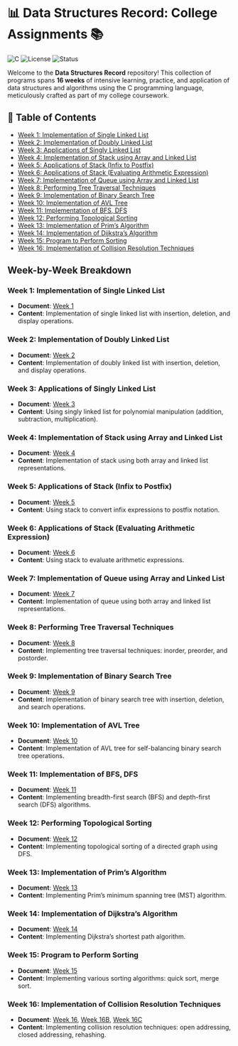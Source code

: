 # 📊 Data Structures Record: College Assignments 📚

![C](https://img.shields.io/badge/language-C-blue.svg)
![License](https://img.shields.io/badge/license-MIT-green.svg)
![Status](https://img.shields.io/badge/status-Complete-brightgreen.svg)

Welcome to the **Data Structures Record** repository! This collection of programs spans **16 weeks** of intensive learning, practice, and application of data structures and algorithms using the C programming language, meticulously crafted as part of my college coursework.

## 🚀 Table of Contents
- [Week 1: Implementation of Single Linked List](#week-1-implementation-of-single-linked-list)
- [Week 2: Implementation of Doubly Linked List](#week-2-implementation-of-doubly-linked-list)
- [Week 3: Applications of Singly Linked List](#week-3-applications-of-singly-linked-list)
- [Week 4: Implementation of Stack using Array and Linked List](#week-4-implementation-of-stack-using-array-and-linked-list)
- [Week 5: Applications of Stack (Infix to Postfix)](#week-5-applications-of-stack-infix-to-postfix)
- [Week 6: Applications of Stack (Evaluating Arithmetic Expression)](#week-6-applications-of-stack-evaluating-arithmetic-expression)
- [Week 7: Implementation of Queue using Array and Linked List](#week-7-implementation-of-queue-using-array-and-linked-list)
- [Week 8: Performing Tree Traversal Techniques](#week-8-performing-tree-traversal-techniques)
- [Week 9: Implementation of Binary Search Tree](#week-9-implementation-of-binary-search-tree)
- [Week 10: Implementation of AVL Tree](#week-10-implementation-of-avl-tree)
- [Week 11: Implementation of BFS, DFS](#week-11-implementation-of-bfs-dfs)
- [Week 12: Performing Topological Sorting](#week-12-performing-topological-sorting)
- [Week 13: Implementation of Prim’s Algorithm](#week-13-implementation-of-prims-algorithm)
- [Week 14: Implementation of Dijkstra’s Algorithm](#week-14-implementation-of-dijkstras-algorithm)
- [Week 15: Program to Perform Sorting](#week-15-program-to-perform-sorting)
- [Week 16: Implementation of Collision Resolution Techniques](#week-16-implementation-of-collision-resolution-techniques)


## Week-by-Week Breakdown

### Week 1: Implementation of Single Linked List
- **Document**: [Week 1](https://github.com/HarishM-AIML-A-58/Data-Structures/tree/main/Programs/Week%201%20SINGLY%20LINKED%20LIST.c)
- **Content**: Implementation of single linked list with insertion, deletion, and display operations.

### Week 2: Implementation of Doubly Linked List
- **Document**: [Week 2](https://github.com/HarishM-AIML-A-58/Data-Structures/tree/main/Programs/Week%202%20Doubly%20Linked%20List.c)
- **Content**: Implementation of doubly linked list with insertion, deletion, and display operations.

### Week 3: Applications of Singly Linked List
- **Document**: [Week 3](https://github.com/HarishM-AIML-A-58/Data-Structures/tree/main/Programs/Week%203%20Polynomial%20Addition.c)
- **Content**: Using singly linked list for polynomial manipulation (addition, subtraction, multiplication).

### Week 4: Implementation of Stack using Array and Linked List
- **Document**: [Week 4](https://github.com/HarishM-AIML-A-58/Data-Structures/tree/main/Programs/Week%204%20Implementation%20of%20Stack%20Using%20Linked%20List.c)
- **Content**: Implementation of stack using both array and linked list representations.

### Week 5: Applications of Stack (Infix to Postfix)
- **Document**: [Week 5](https://github.com/HarishM-AIML-A-58/Data-Structures/tree/main/Programs/Week%205%20Infix%20to%20Postfix.c)
- **Content**: Using stack to convert infix expressions to postfix notation.

### Week 6: Applications of Stack (Evaluating Arithmetic Expression)
- **Document**: [Week 6](https://github.com/HarishM-AIML-A-58/Data-Structures/tree/main/Programs/Week%206%20Evaluation%20Arithmetic%20Expression.c)
- **Content**: Using stack to evaluate arithmetic expressions.

### Week 7: Implementation of Queue using Array and Linked List
- **Document**: [Week 7](https://github.com/HarishM-AIML-A-58/Data-Structures/tree/main/Programs/Week%207%20Implementation%20of%20Queue%20using%20Linked%20List.c)
- **Content**: Implementation of queue using both array and linked list representations.

### Week 8: Performing Tree Traversal Techniques
- **Document**: [Week 8](https://github.com/HarishM-AIML-A-58/Data-Structures/tree/main/Programs/Week%208%20Tree%20Traversal.c)
- **Content**: Implementing tree traversal techniques: inorder, preorder, and postorder.

### Week 9: Implementation of Binary Search Tree
- **Document**: [Week 9](https://github.com/HarishM-AIML-A-58/Data-Structures/tree/main/Programs/Week%209%20Binary%20Search%20Tree.c)
- **Content**: Implementation of binary search tree with insertion, deletion, and search operations.

### Week 10: Implementation of AVL Tree
- **Document**: [Week 10](https://github.com/HarishM-AIML-A-58/Data-Structures/tree/main/Programs/Week%2010%20AVL%20Trees.c)
- **Content**: Implementation of AVL tree for self-balancing binary search tree operations.

### Week 11: Implementation of BFS, DFS
- **Document**: [Week 11](https://github.com/HarishM-AIML-A-58/Data-Structures/tree/main/Programs/Week%2011%20DFS%20-%20BFS.c)
- **Content**: Implementing breadth-first search (BFS) and depth-first search (DFS) algorithms.

### Week 12: Performing Topological Sorting
- **Document**: [Week 12](https://github.com/HarishM-AIML-A-58/Data-Structures/tree/main/Programs/Week%2012%20Topological%20Sorting.c)
- **Content**: Implementing topological sorting of a directed graph using DFS.

### Week 13: Implementation of Prim’s Algorithm
- **Document**: [Week 13](https://github.com/HarishM-AIML-A-58/Data-Structures/tree/main/Programs/Week%2013%20Prims.c)
- **Content**: Implementing Prim’s minimum spanning tree (MST) algorithm.

### Week 14: Implementation of Dijkstra’s Algorithm
- **Document**: [Week 14](https://github.com/HarishM-AIML-A-58/Data-Structures/tree/main/Programs/Week%2014%20-Dijkstra-s%20Algorithm.c)
- **Content**: Implementing Dijkstra’s shortest path algorithm.

### Week 15: Program to Perform Sorting
- **Document**: [Week 15](https://github.com/HarishM-AIML-A-58/Data-Structures/tree/main/Programs/Week%2015%20A-%20Sorting-%20quick%20sort.c)
- **Content**: Implementing various sorting algorithms: quick sort, merge sort.

### Week 16: Implementation of Collision Resolution Techniques
- **Document**: [Week 16](https://github.com/HarishM-AIML-A-58/Data-Structures/tree/main/Programs/Week%2016%20A%20-Open%20Addressing.c), [Week 16B](https://github.com/HarishM-AIML-A-58/Data-Structures/tree/main/Programs/Week%2016%20B%20-Closed%20Addressing.c), [Week 16C](https://github.com/HarishM-AIML-A-58/Data-Structures/tree/main/Programs/Week%2016%20C%20Rehashing.c)
- **Content**: Implementing collision resolution techniques: open addressing, closed addressing, rehashing.
